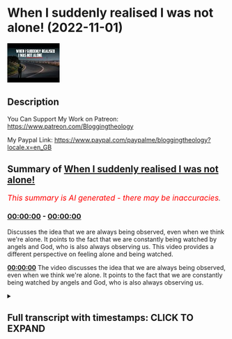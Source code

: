 # When I suddenly realised I was not alone! (2022-11-01)

![alt When I suddenly realised I was not alone!](_z4HtL1jpwk.jpg "When I suddenly realised I was not alone!")

## Description

You Can Support My Work on Patreon:
https://www.patreon.com/Bloggingtheology

My Paypal Link: 
https://www.paypal.com/paypalme/bloggingtheology?locale.x=en_GB

## Summary of [When I suddenly realised I was not alone!](https://www.youtube.com/watch?v=_z4HtL1jpwk)


*<span style="color:red; font-size:125%">This summary is AI generated - there may be inaccuracies</span>. [](/)*

### [00:00:00](https://www.youtube.com/watch?v=_z4HtL1jpwk&t=0) - [00:00:00](https://www.youtube.com/watch?v=_z4HtL1jpwk&t=0)

Discusses the idea that we are always being observed, even when we think we're alone. It points to the fact that we are constantly being watched by angels and God, who is also always observing us. This video provides a different perspective on feeling alone and being watched.

**[00:00:00](https://www.youtube.com/watch?v=_z4HtL1jpwk&t=0)** The video discusses the idea that we are always being observed, even when we think we're alone. It points to the fact that we are constantly being watched by angels and God, who is also always observing us.

<details><summary><h2>Full transcript with timestamps: CLICK TO EXPAND</h2></summary>

[0:00:01](https://youtu.be/_z4HtL1jpwk?t=1) I was just thinking walking through uh  
[0:00:04](https://youtu.be/_z4HtL1jpwk?t=4) Francis rural France in the middle of  
[0:00:06](https://youtu.be/_z4HtL1jpwk?t=6) nowhere that back in London where I  
[0:00:07](https://youtu.be/_z4HtL1jpwk?t=7) spent most of my time  
[0:00:09](https://youtu.be/_z4HtL1jpwk?t=9) wherever one goes in public you can  
[0:00:12](https://youtu.be/_z4HtL1jpwk?t=12) never be sure you're not being observed  
[0:00:13](https://youtu.be/_z4HtL1jpwk?t=13) by someone you know walking down a  
[0:00:15](https://youtu.be/_z4HtL1jpwk?t=15) street or in a park there's always  
[0:00:17](https://youtu.be/_z4HtL1jpwk?t=17) people around there's always cameras  
[0:00:19](https://youtu.be/_z4HtL1jpwk?t=19) there's always people driving by you can  
[0:00:21](https://youtu.be/_z4HtL1jpwk?t=21) always be seen by at least someone or  
[0:00:23](https://youtu.be/_z4HtL1jpwk?t=23) potentially but here I thought there's  
[0:00:25](https://youtu.be/_z4HtL1jpwk?t=25) no one here looking around  
[0:00:28](https://youtu.be/_z4HtL1jpwk?t=28) it's empty I'm not being observed by  
[0:00:30](https://youtu.be/_z4HtL1jpwk?t=30) anyone and then almost immediately I  
[0:00:33](https://youtu.be/_z4HtL1jpwk?t=33) corrected myself because that's not true  
[0:00:35](https://youtu.be/_z4HtL1jpwk?t=35) I'm being observed by the recording  
[0:00:37](https://youtu.be/_z4HtL1jpwk?t=37) angels and the two other Angels who are  
[0:00:41](https://youtu.be/_z4HtL1jpwk?t=41) like guardian angels for everyone and  
[0:00:44](https://youtu.be/_z4HtL1jpwk?t=44) then of course I'm being observed by God  
[0:00:46](https://youtu.be/_z4HtL1jpwk?t=46) and then I thought were there a gin and  
[0:00:49](https://youtu.be/_z4HtL1jpwk?t=49) then the shaytan in fact nowhere am I  
[0:00:52](https://youtu.be/_z4HtL1jpwk?t=52) not observed anywhere on Earth I guess I  
[0:00:55](https://youtu.be/_z4HtL1jpwk?t=55) could say I'm not observed by human  
[0:00:57](https://youtu.be/_z4HtL1jpwk?t=57) beings here I think there's no evidence  
[0:00:59](https://youtu.be/_z4HtL1jpwk?t=59) of any human beings here it's very very  
[0:01:01](https://youtu.be/_z4HtL1jpwk?t=61) quiet but lots of other creatures and  
[0:01:05](https://youtu.be/_z4HtL1jpwk?t=65) the Creator himself of course are always  
[0:01:07](https://youtu.be/_z4HtL1jpwk?t=67) observing  
[0:01:09](https://youtu.be/_z4HtL1jpwk?t=69) me observing us recording watching so  
[0:01:13](https://youtu.be/_z4HtL1jpwk?t=73) we're never ever truly alone anywhere in  
[0:01:17](https://youtu.be/_z4HtL1jpwk?t=77) the universe just a thought  

</details>
